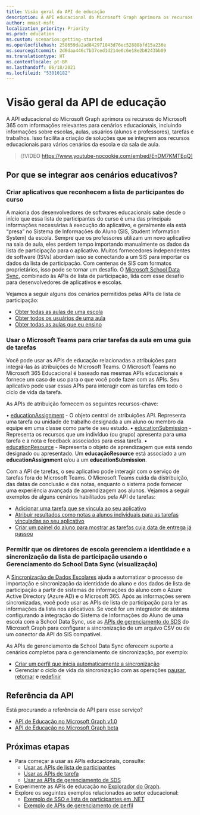```yaml
---
title: Visão geral da API de educação
description: A API educacional do Microsoft Graph aprimora os recursos do Microsoft 365 com informações relevantes para cenários educacionais, incluindo informações sobre escolas, aulas, usuários (alunos e professores), tarefas e trabalhos. Isso facilita a criação de soluções que se integrem aos recursos educacionais para vários cenários da escola e da sala de aula.
author: mmast-msft
localization_priority: Priority
ms.prod: education
ms.custom: scenarios:getting-started
ms.openlocfilehash: 258659da2ad842971043d76ec52888bfd15a236e
ms.sourcegitcommit: 2d0daa446c7b37ced1d214e0c6e18e2b8243bb09
ms.translationtype: HT
ms.contentlocale: pt-BR
ms.lasthandoff: 06/18/2021
ms.locfileid: "53010182"
---
```

# <a name="education-api-overview"></a>Visão geral da API de educação

A API educacional do Microsoft Graph aprimora os recursos do Microsoft 365 com informações relevantes para cenários educacionais, incluindo informações sobre escolas, aulas, usuários (alunos e professores), tarefas e trabalhos. Isso facilita a criação de soluções que se integrem aos recursos educacionais para vários cenários da escola e da sala de aula.

> [!VIDEO https://www.youtube-nocookie.com/embed/EnDM7KMTEqQ]

## <a name="why-integrate-with-education-scenarios"></a>Por que se integrar aos cenários educativos?

### <a name="build-applications-that-are-aware-of-class-roster"></a>Criar aplicativos que reconhecem a lista de participantes do curso

A maioria dos desenvolvedores de softwares educacionais sabe desde o início que essa lista de participantes do curso é uma das principais informações necessárias à execução do aplicativo, e geralmente ela está “presa” no Sistema de Informações do Aluno (SIS, Student Information System) da escola. Sempre que os professores utilizam um novo aplicativo na sala de aula, eles perdem tempo importando manualmente os dados da lista de participação para o aplicativo. Muitos fornecedores independentes de software (ISVs) abordam isso se conectando a um SIS para importar os dados da lista de participação. Com centenas de SIS com formatos proprietários, isso pode se tornar um desafio. O [Microsoft School Data Sync](https://sds.microsoft.com/), combinado às APIs de lista de participação, lida com esse desafio para desenvolvedores de aplicativos e escolas.

Vejamos a seguir alguns dos cenários permitidos pelas APIs de lista de participação:

- [Obter todas as aulas de uma escola](/graph/api/educationschool-list-classes?view=graph-rest-1.0)
- [Obter todos os usuários de uma aula](/graph/api/educationclass-list-members?view=graph-rest-1.0)
- [Obter todas as aulas que eu ensino](/graph/api/educationuser-list-classes?view=graph-rest-1.0)


### <a name="use-microsoft-teams-to-create-class-assignments-in-an-assignments-tab"></a>Usar o Microsoft Teams para criar tarefas da aula em uma guia de tarefas

Você pode usar as APIs de educação relacionadas a atribuições para integrá-las às atribuições do Microsoft Teams. O Microsoft Teams no Microsoft 365 Educacional é baseado nas mesmas APIs educacionais e fornece um caso de uso para o que você pode fazer com as APIs. Seu aplicativo pode usar essas APIs para interagir com as tarefas em todo o ciclo de vida da tarefa.

As APIs de atribuição fornecem os seguintes recursos-chave:

•   [educationAssignment](/graph/api/resources/educationassignment?view=graph-rest-1.0) - O objeto central de atribuições API. Representa uma tarefa ou unidade de trabalho designada a um aluno ou membro da equipe em uma classe como parte de seu estudo.
•   [educationSubmission](/graph/api/resources/educationsubmission?view=graph-rest-1.0) - Representa os recursos que um indivíduo (ou grupo) apresenta para uma tarefa e a nota e feedback associados para essa tarefa.
•   [educationResource](/graph/api/resources/educationresource?view=graph-rest-1.0) - Representa o objeto de aprendizagem que está sendo designado ou apresentado. Um **educaçãoResource** está associado a um **educationAssignment** e/ou a um **educationSubmission**.


Com a API de tarefas, o seu aplicativo pode interagir com o serviço de tarefas fora do Microsoft Teams. O Microsoft Teams cuida da distribuição, das datas de conclusão e das notas, enquanto o sistema pode fornecer uma experiência avançada de aprendizagem aos alunos.
Vejamos a seguir exemplos de alguns cenários habilitados pela API de tarefas:

- [Adicionar uma tarefa que se vincula ao seu aplicativo](/graph/api/educationclass-post-assignments?view=graph-rest-1.0) 
- [Atribuir resultados como notas a alunos individuais para as tarefas vinculadas ao seu aplicativo](/graph/api/educationoutcome-update?view=graph-rest-1.0)
- [Criar um painel do aluno para mostrar as tarefas cuja data de entrega já passou](/graph/api/educationclass-list-assignments?view=graph-rest-1.0)


### <a name="enable-school-admins-to-manage-identity-and-roster-sync-using-school-data-sync-management-preview"></a>Permitir que os diretores de escola gerenciem a identidade e a sincronização da lista de participação usando o Gerenciamento do School Data Sync (visualização)

A [Sincronização de Dados Escolares](https://sds.microsoft.com/) ajuda a automatizar o processo de importação e sincronização da identidade do aluno e dos dados de lista de participação a partir de sistemas de informações do aluno com o Azure Active Directory (Azure AD) e o Microsoft 365. Após as informações serem sincronizadas, você pode usar as APIs de lista de participação para ler as informações da lista nos aplicativos. Se você for um integrador de sistema configurando a integração do Sistema de Informações do Aluno de uma escola com a School Data Sync, use as [APIs de gerenciamento do SDS](/graph/api/resources/educationsynchronizationprofile?view=graph-rest-beta) do Microsoft Graph para configurar a sincronização de um arquivo CSV ou de um conector da API do SIS compatível.

As APIs de gerenciamento da School Data Sync oferecem suporte a cenários completos para o gerenciamento de sincronização, por exemplo:

- [Criar um perfil que inicia automaticamente a sincronização](/graph/api/educationsynchronizationprofile-post?view=graph-rest-beta)
- Gerenciar o ciclo de vida da sincronização com as operações [pausar](/graph/api/educationsynchronizationprofile-pause?view=graph-rest-beta), [retomar](/graph/api/educationsynchronizationprofile-resume?view=graph-rest-beta) e [redefinir](/graph/api/educationsynchronizationprofile-reset?view=graph-rest-beta)

## <a name="api-reference"></a>Referência da API
Está procurando a referência de API para esse serviço?

- [API de Educação no Microsoft Graph v1.0](/graph/api/resources/education-overview?view=graph-rest-1.0)
- [API de Educação no Microsoft Graph beta](/graph/api/resources/education-overview?view=graph-rest-beta)


## <a name="next-steps"></a>Próximas etapas

- Para começar a usar as APIs educacionais, consulte:
  - [Usar as APIs de lista de participantes](/graph/api/resources/education-overview?view=graph-rest-1.0)
  - [Usar as APIs de tarefa](/graph/api/resources/educationassignment?view=graph-rest-1.0)
  - [Usar as APIs de gerenciamento de SDS](/graph/api/resources/educationsynchronizationprofile?view=graph-rest-beta)
- Experimente as APIs de educação no [Explorador do Graph](https://developer.microsoft.com/graph/graph-explorer).
- Explore os seguintes exemplos relacionados ao setor educacional:
  - [Exemplo de SSO e lista de participantes em .NET](https://github.com/OfficeDev/O365-EDU-AspNetMVC-Samples)
  - [Exemplo de APIs de gerenciamento de perfil](https://github.com/OfficeDev/O365-EDU-SDS-AspNetMVC-Samples) 



